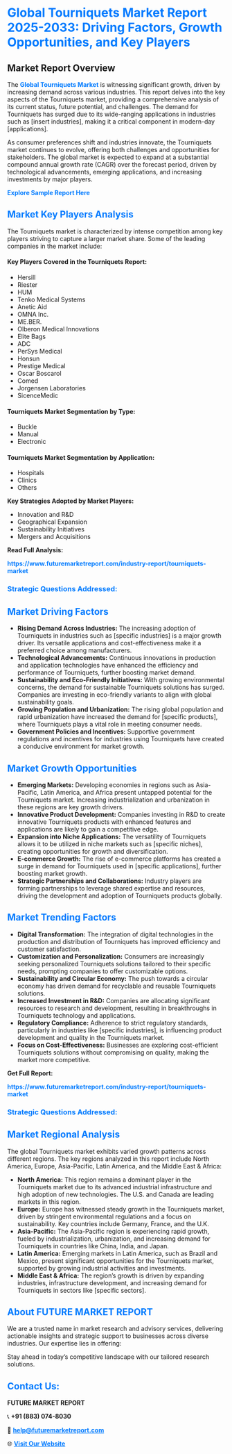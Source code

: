 <h1 style="color: #007BFF;">Global Tourniquets Market Report 2025-2033: Driving Factors, Growth Opportunities, and Key Players</h1>

<section id="overview">
<h2>Market Report Overview</h2>
<p>The <a href="https://www.futuremarketreport.com/industry-report/tourniquets-market" style="color: #007BFF; text-decoration: none;"><strong>Global Tourniquets Market</strong></a> is witnessing significant growth, driven by increasing demand across various industries. This report delves into the key aspects of the Tourniquets market, providing a comprehensive analysis of its current status, future potential, and challenges. The demand for Tourniquets has surged due to its wide-ranging applications in industries such as [insert industries], making it a critical component in modern-day [applications].</p>
<p>As consumer preferences shift and industries innovate, the Tourniquets market continues to evolve, offering both challenges and opportunities for stakeholders. The global market is expected to expand at a substantial compound annual growth rate (CAGR) over the forecast period, driven by technological advancements, emerging applications, and increasing investments by major players.</p>
</section>

<section id="overview">
<p><a href="https://www.futuremarketreport.com/request-sample/reportId=56602" style="color: #007BFF; text-decoration: none;"><strong>Explore Sample Report Here</strong></a></p>
</section>

<section id="key-players">
<h2 style="color: #007BFF;">Market Key Players Analysis</h2>
<p>The Tourniquets market is characterized by intense competition among key players striving to capture a larger market share. Some of the leading companies in the market include:</p>
<h4>Key Players Covered in the Tourniquets Report:</h4>
<ul><li>Hersill</li><li>Riester</li><li>HUM</li><li>Tenko Medical Systems</li><li>Anetic Aid</li><li>OMNA Inc.</li><li>ME.BER.</li><li>Olberon Medical Innovations</li><li>Elite Bags</li><li>ADC</li><li>PerSys Medical</li><li>Honsun</li><li>Prestige Medical</li><li>Oscar Boscarol</li><li>Comed</li><li>Jorgensen Laboratories</li><li>SicenceMedic</li></ul>
<h4>Tourniquets Market Segmentation by Type:</h4>
<ul><li>Buckle</li><li>Manual</li><li>Electronic</li></ul>

<h4>Tourniquets Market Segmentation by Application:</h4>
<ul><li>Hospitals</li><li>Clinics</li><li>Others</li></ul>
<p><strong>Key Strategies Adopted by Market Players:</strong></p>
<ul>
<li>Innovation and R&D</li>
<li>Geographical Expansion</li>
<li>Sustainability Initiatives</li>
<li>Mergers and Acquisitions</li>
</ul>
</section>

<section>
<p><strong>Read Full Analysis: </strong></p><a href="https://www.futuremarketreport.com/industry-report/tourniquets-market" style="color: #007BFF; text-decoration: none;"><strong>https://www.futuremarketreport.com/industry-report/tourniquets-market</strong></a>
<h3 style="color: #007BFF;">Strategic Questions Addressed:</h3>
</section>

<section id="driving-factors">
<h2 style="color: #007BFF;">Market Driving Factors</h2>
<ul>
<li><strong>Rising Demand Across Industries:</strong> The increasing adoption of Tourniquets in industries such as [specific industries] is a major growth driver. Its versatile applications and cost-effectiveness make it a preferred choice among manufacturers.</li>
<li><strong>Technological Advancements:</strong> Continuous innovations in production and application technologies have enhanced the efficiency and performance of Tourniquets, further boosting market demand.</li>
<li><strong>Sustainability and Eco-Friendly Initiatives:</strong> With growing environmental concerns, the demand for sustainable Tourniquets solutions has surged. Companies are investing in eco-friendly variants to align with global sustainability goals.</li>
<li><strong>Growing Population and Urbanization:</strong> The rising global population and rapid urbanization have increased the demand for [specific products], where Tourniquets plays a vital role in meeting consumer needs.</li>
<li><strong>Government Policies and Incentives:</strong> Supportive government regulations and incentives for industries using Tourniquets have created a conducive environment for market growth.</li>
</ul>
</section>

<section id="growth-opportunities">
<h2 style="color: #007BFF;">Market Growth Opportunities</h2>
<ul>
<li><strong>Emerging Markets:</strong> Developing economies in regions such as Asia-Pacific, Latin America, and Africa present untapped potential for the Tourniquets market. Increasing industrialization and urbanization in these regions are key growth drivers.</li>
<li><strong>Innovative Product Development:</strong> Companies investing in R&D to create innovative Tourniquets products with enhanced features and applications are likely to gain a competitive edge.</li>
<li><strong>Expansion into Niche Applications:</strong> The versatility of Tourniquets allows it to be utilized in niche markets such as [specific niches], creating opportunities for growth and diversification.</li>
<li><strong>E-commerce Growth:</strong> The rise of e-commerce platforms has created a surge in demand for Tourniquets used in [specific applications], further boosting market growth.</li>
<li><strong>Strategic Partnerships and Collaborations:</strong> Industry players are forming partnerships to leverage shared expertise and resources, driving the development and adoption of Tourniquets products globally.</li>
</ul>
</section>

<section id="trending-factors">
<h2 style="color: #007BFF;">Market Trending Factors</h2>
<ul>
<li><strong>Digital Transformation:</strong> The integration of digital technologies in the production and distribution of Tourniquets has improved efficiency and customer satisfaction.</li>
<li><strong>Customization and Personalization:</strong> Consumers are increasingly seeking personalized Tourniquets solutions tailored to their specific needs, prompting companies to offer customizable options.</li>
<li><strong>Sustainability and Circular Economy:</strong> The push towards a circular economy has driven demand for recyclable and reusable Tourniquets solutions.</li>
<li><strong>Increased Investment in R&D:</strong> Companies are allocating significant resources to research and development, resulting in breakthroughs in Tourniquets technology and applications.</li>
<li><strong>Regulatory Compliance:</strong> Adherence to strict regulatory standards, particularly in industries like [specific industries], is influencing product development and quality in the Tourniquets market.</li>
<li><strong>Focus on Cost-Effectiveness:</strong> Businesses are exploring cost-efficient Tourniquets solutions without compromising on quality, making the market more competitive.</li>
</ul>
</section>

<section>
<p><strong>Get Full Report: </strong></p><a href="https://www.futuremarketreport.com/industry-report/tourniquets-market" style="color: #007BFF; text-decoration: none;"><strong>https://www.futuremarketreport.com/industry-report/tourniquets-market</strong></a>
<h3 style="color: #007BFF;">Strategic Questions Addressed:</h3>
</section>


<section id="regional-analysis">
<h2 style="color: #007BFF;">Market Regional Analysis</h2>
<p>The global Tourniquets market exhibits varied growth patterns across different regions. The key regions analyzed in this report include North America, Europe, Asia-Pacific, Latin America, and the Middle East & Africa:</p>
<ul>
<li><strong>North America:</strong> This region remains a dominant player in the Tourniquets market due to its advanced industrial infrastructure and high adoption of new technologies. The U.S. and Canada are leading markets in this region.</li>
<li><strong>Europe:</strong> Europe has witnessed steady growth in the Tourniquets market, driven by stringent environmental regulations and a focus on sustainability. Key countries include Germany, France, and the U.K.</li>
<li><strong>Asia-Pacific:</strong> The Asia-Pacific region is experiencing rapid growth, fueled by industrialization, urbanization, and increasing demand for Tourniquets in countries like China, India, and Japan.</li>
<li><strong>Latin America:</strong> Emerging markets in Latin America, such as Brazil and Mexico, present significant opportunities for the Tourniquets market, supported by growing industrial activities and investments.</li>
<li><strong>Middle East & Africa:</strong> The region’s growth is driven by expanding industries, infrastructure development, and increasing demand for Tourniquets in sectors like [specific sectors].</li>
</ul>
</section>

<footer>
<h2 style="color: #007BFF;">About FUTURE MARKET REPORT</h2>
<p>We are a trusted name in market research and advisory services, delivering actionable insights and strategic support to businesses across diverse industries. Our expertise lies in offering:</p>

<p>Stay ahead in today’s competitive landscape with our tailored research solutions.</p>

<h2 style="color: #007BFF;">Contact Us:</h2>
<p><strong>FUTURE MARKET REPORT</strong></p>
<p>📞 <strong>+91 (883) 074-8030</strong></p>
<p>📧 <strong><a href="mailto:help@futuremarketreport.com" style="color: #007BFF;">help@futuremarketreport.com</a></strong></p>
<p>🌐 <strong><a href="https://www.futuremarketreport.com/" style="color: #007BFF;">Visit Our Website</a></strong></p>
</footer>